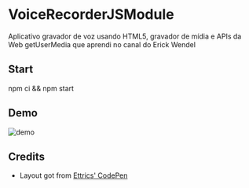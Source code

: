 # VoiceRecorderJSModule
Aplicativo gravador de voz usando HTML5, gravador de mídia e APIs da Web getUserMedia que aprendi no canal do Erick Wendel

## Start
npm ci && npm start

## Demo
![demo](https://user-images.githubusercontent.com/56304278/110402330-fd986600-8059-11eb-992b-261fd2e934dd.gif)

## Credits

- Layout got from [Ettrics' CodePen](https://codepen.io/ettrics/pen/KpzzQZ)
